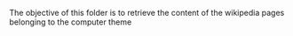 The objective of this folder is to retrieve the content of the wikipedia pages belonging to the computer theme
